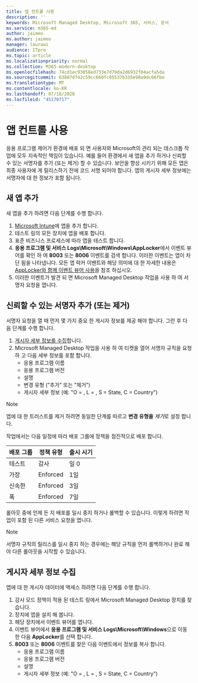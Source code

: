 ```yaml
---
title: 앱 컨트롤 사용
description: ''
keywords: Microsoft Managed Desktop, Microsoft 365, 서비스, 문서
ms.service: m365-md
author: jaimeo
ms.author: jaimeo
manager: laurawi
audience: ITpro
ms.topic: article
ms.localizationpriority: normal
ms.collection: M365-modern-desktop
ms.openlocfilehash: 74cd1ec93058ed733e7d79da2d6932f04acfa5da
ms.sourcegitcommit: 63887d742c59cc660fc85537b335e98a9dc66fbe
ms.translationtype: MT
ms.contentlocale: ko-KR
ms.lasthandoff: 07/18/2020
ms.locfileid: "45170717"
---
```

# <a name="work-with-app-control"></a>앱 컨트롤 사용

응용 프로그램 제어가 환경에 배포 되 면 사용자와 Microsoft의 관리 되는 데스크톱 작업에 모두 지속적인 책임이 있습니다. 예를 들어 환경에서 새 앱을 추가 하거나 신뢰할 수 있는 서명자를 추가 (또는 제거) 할 수 있습니다. 보안을 향상 시키기 위해 모든 앱은 최종 사용자에 게 릴리스하기 전에 코드 서명 되어야 합니다. 앱의 게시자 세부 정보에는 서명자에 대 한 정보가 포함 됩니다.


## <a name="add-a-new-app"></a>새 앱 추가

새 앱을 추가 하려면 다음 단계를 수행 합니다.

1. [Microsoft Intune](https://docs.microsoft.com/mem/intune/apps/apps-win32-app-management)에 앱을 추가 합니다.
2. 테스트 링의 모든 장치에 앱을 배포 합니다. 
3. 표준 비즈니스 프로세스에 따라 앱을 테스트 합니다. 
4. **응용 프로그램 및 서비스 Logs\Microsoft\Windows\AppLocker**에서 이벤트 뷰어를 확인 하 여 **8003** 또는 **8006** 이벤트를 검색 합니다. 이러한 이벤트는 앱이 차단 됨을 나타냅니다. 모든 앱 락커 이벤트와 해당 의미에 대 한 자세한 내용은 [AppLocker와 함께 이벤트 뷰어 사용](https://docs.microsoft.com/windows/security/threat-protection/windows-defender-application-control/applocker/using-event-viewer-with-applocker)을 참조 하십시오.
5. 이러한 이벤트가 발견 되 면 Microsoft Managed Desktop 작업을 사용 하 여 서명자 요청을 엽니다.

## <a name="add-or-remove-a-trusted-signer"></a>신뢰할 수 있는 서명자 추가 (또는 제거)

서명자 요청을 열 때 먼저 몇 가지 중요 한 게시자 정보를 제공 해야 합니다. 그런 후 다음 단계를 수행 합니다.

1. [게시자 세부 정보를 수집](#gather-publisher-details)합니다.
2. Microsoft Managed Desktop 작업을 사용 하 여 티켓을 열어 서명자 규칙을 요청 하 고 다음 세부 정보를 포함 합니다.  
    - 응용 프로그램 이름 
    - 응용 프로그램 버전 
    - 설명 
    - 변경 유형 ("추가" 또는 "제거")  
    - 게시자 세부 정보 (예: "O = <publisher name> , L = <location> , S = State, C = Country") 

> [!NOTE]
> 앱에 대 한 트러스트를 제거 하려면 동일한 단계를 따르고 **변경 유형을** *제거*로 설정 합니다.

작업에서는 다음 일정에 따라 배포 그룹에 정책을 점진적으로 배포 합니다.


|배포 그룹  |정책 유형  |출시 시기  |
|---------|---------|---------|
|테스트     |  감사       |  일 0       |
|가장     | Enforced        | 1일        |
|신속한     | Enforced        |  3일       |
|폭     | Enforced        |  7일       |


롤아웃 중에 언제 든 지 배포를 일시 중지 하거나 롤백할 수 있습니다. 이렇게 하려면 작업이 포함 된 다른 서비스 요청을 엽니다.

> [!NOTE]
> 서명자 규칙의 릴리스를 일시 중지 하는 경우에는 해당 규칙을 먼저 롤백하거나 완료 해야 다른 롤아웃을 시작할 수 있습니다.

## <a name="gather-publisher-details"></a>게시자 세부 정보 수집

앱에 대 한 게시자 데이터에 액세스 하려면 다음 단계를 수행 합니다.

1. 감사 모드 정책이 적용 된 테스트 링에서 Microsoft Managed Desktop 장치를 찾습니다. 
2. 장치에 앱을 설치 해 봅니다.
3. 해당 장치에서 이벤트 뷰어를 엽니다. 
4. 이벤트 뷰어에서 **응용 프로그램 및 서비스 Logs\Microsoft\Windows**으로 이동한 다음 **AppLocker**를 선택 합니다. 
5. **8003** 또는 **8006** 이벤트를 찾은 다음 이벤트에서 정보를 복사 합니다. 
    - 응용 프로그램 이름 
    - 응용 프로그램 버전 
    - 설명 
    - 게시자 세부 정보 (예: "O = <publisher name> , L = <location> , S = State, C = Country") 